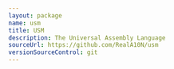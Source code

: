 ```yaml
---
layout: package
name: usm
title: USM
description: The Universal Assembly Language
sourceUrl: https://github.com/RealA10N/usm
versionSourceControl: git
---
```

